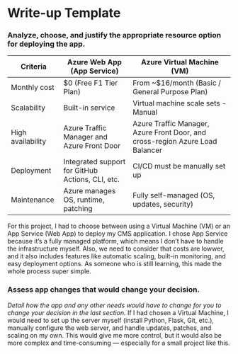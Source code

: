 # Write-up Template

### Analyze, choose, and justify the appropriate resource option for deploying the app.

| Criteria | Azure Web App (App Service) | Azure Virtual Machine (VM)| 
|----------|-----------------------------|---------------------------|
|Monthly cost	| $0 (Free F1 Tier Plan)	| From ~$16/month (Basic / General Purpose Plan)	|
|Scalability	| Built-in service	| Virtual machine scale sets - Manual |
|High availability	| Azure Traffic Manager and Azure Front Door	| Azure Traffic Manager, Azure Front Door, and cross-region Azure Load Balancer |
|Deployment	| Integrated support for GitHub Actions, CLI, etc.	| CI/CD must be manually set up|
|Maintenance	| Azure manages OS, runtime, patching	| Fully self-managed (OS, updates, security)|

For this project, I had to choose between using a Virtual Machine (VM) or an App Service (Web App) to deploy my CMS application. I chose App Service because it’s a fully managed platform, which means I don’t have to handle the infrastructure myself. Also, we need to consider that costs are lowwer, and it also includes features like automatic scaling, built-in monitoring, and easy deployment options. As someone who is still learning, this made the whole process super simple.

### Assess app changes that would change your decision.

*Detail how the app and any other needs would have to change for you to change your decision in the last section.* 
If I had chosen a Virtual Machine, I would need to set up the server myself (install Python, Flask, Git, etc.), manually configure the web server, and handle updates, patches, and scaling on my own.
This would give me more control, but it would also be more complex and time-consuming — especially for a small project like this.
